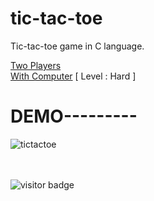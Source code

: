 # tic-tac-toe

Tic-tac-toe game in C language.


[Two Players](https://github.com/md-abdullah-al-maruf/tic-tac-toe/blob/main/tic-tac-toe%20(%202%20Players%20).c)
<br>
[With Computer](https://github.com/md-abdullah-al-maruf/tic-tac-toe/blob/main/tic-tac-toe%20(%20with%20computer%20).c)   [ Level : Hard ]
<br>
<h1>DEMO---------</h1>


![tictactoe](https://user-images.githubusercontent.com/82973846/204081812-a749f609-85ea-4d1a-950d-e08c8749b022.gif)


<br><br>
![visitor badge](https://visitor-badge.glitch.me/badge?page_id=md-abdullah-al-maruf.tic-tac-toe&left_color=red&right_color=green) 
